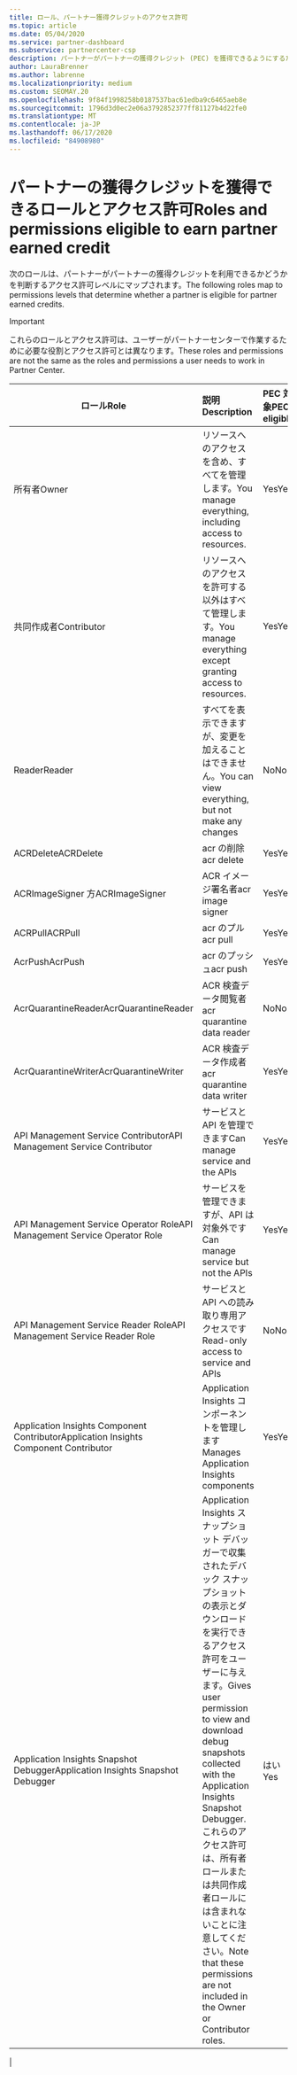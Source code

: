 ```yaml
---
title: ロール、パートナー獲得クレジットのアクセス許可
ms.topic: article
ms.date: 05/04/2020
ms.service: partner-dashboard
ms.subservice: partnercenter-csp
description: パートナーがパートナーの獲得クレジット (PEC) を獲得できるようにするためのロールとアクセス許可について説明します。 これらは、パートナーセンターで動作するロールとは異なります。
author: LauraBrenner
ms.author: labrenne
ms.localizationpriority: medium
ms.custom: SEOMAY.20
ms.openlocfilehash: 9f84f1998258b0187537bac61edba9c6465aeb8e
ms.sourcegitcommit: 1796d3d0ec2e06a3792852377ff81127b4d22fe0
ms.translationtype: MT
ms.contentlocale: ja-JP
ms.lasthandoff: 06/17/2020
ms.locfileid: "84908980"
---
```

# <a name="roles-and-permissions-eligible-to-earn-partner-earned-credit"></a><span data-ttu-id="7833b-104">パートナーの獲得クレジットを獲得できるロールとアクセス許可</span><span class="sxs-lookup"><span data-stu-id="7833b-104">Roles and permissions eligible to earn partner earned credit</span></span>

<span data-ttu-id="7833b-105">次のロールは、パートナーがパートナーの獲得クレジットを利用できるかどうかを判断するアクセス許可レベルにマップされます。</span><span class="sxs-lookup"><span data-stu-id="7833b-105">The following roles map to permissions levels that determine whether a partner is eligible for partner earned credits.</span></span>

>[!Important]
><span data-ttu-id="7833b-106">これらのロールとアクセス許可は、ユーザーがパートナーセンターで作業するために必要な役割とアクセス許可とは異なります。</span><span class="sxs-lookup"><span data-stu-id="7833b-106">These roles and permissions are not the same as the roles and permissions a user needs to work in Partner Center.</span></span>

|<span data-ttu-id="7833b-107">**ロール**</span><span class="sxs-lookup"><span data-stu-id="7833b-107">**Role**</span></span>   |<span data-ttu-id="7833b-108">**説明**</span><span class="sxs-lookup"><span data-stu-id="7833b-108">**Description**</span></span>   |<span data-ttu-id="7833b-109">**PEC 対象**</span><span class="sxs-lookup"><span data-stu-id="7833b-109">**PEC eligible**</span></span>   |
|-----------------|:------------------|:--------------|
|<span data-ttu-id="7833b-110">所有者</span><span class="sxs-lookup"><span data-stu-id="7833b-110">Owner</span></span>  |<span data-ttu-id="7833b-111">リソースへのアクセスを含め、すべてを管理します。</span><span class="sxs-lookup"><span data-stu-id="7833b-111">You manage everything, including access to resources.</span></span>|<span data-ttu-id="7833b-112">Yes</span><span class="sxs-lookup"><span data-stu-id="7833b-112">Yes</span></span>|
|<span data-ttu-id="7833b-113">共同作成者</span><span class="sxs-lookup"><span data-stu-id="7833b-113">Contributor</span></span> |<span data-ttu-id="7833b-114">リソースへのアクセスを許可する以外はすべて管理します。</span><span class="sxs-lookup"><span data-stu-id="7833b-114">You manage everything except granting access to resources.</span></span>|<span data-ttu-id="7833b-115">Yes</span><span class="sxs-lookup"><span data-stu-id="7833b-115">Yes</span></span>|
|<span data-ttu-id="7833b-116">Reader</span><span class="sxs-lookup"><span data-stu-id="7833b-116">Reader</span></span>|<span data-ttu-id="7833b-117">すべてを表示できますが、変更を加えることはできません。</span><span class="sxs-lookup"><span data-stu-id="7833b-117">You can view everything, but not make any changes</span></span>|<span data-ttu-id="7833b-118">No</span><span class="sxs-lookup"><span data-stu-id="7833b-118">No</span></span>|
|<span data-ttu-id="7833b-119">ACRDelete</span><span class="sxs-lookup"><span data-stu-id="7833b-119">ACRDelete</span></span>|<span data-ttu-id="7833b-120">acr の削除</span><span class="sxs-lookup"><span data-stu-id="7833b-120">acr delete</span></span>|<span data-ttu-id="7833b-121">Yes</span><span class="sxs-lookup"><span data-stu-id="7833b-121">Yes</span></span>|
|<span data-ttu-id="7833b-122">ACRImageSigner 方</span><span class="sxs-lookup"><span data-stu-id="7833b-122">ACRImageSigner</span></span>|<span data-ttu-id="7833b-123">ACR イメージ署名者</span><span class="sxs-lookup"><span data-stu-id="7833b-123">acr image signer</span></span>|<span data-ttu-id="7833b-124">Yes</span><span class="sxs-lookup"><span data-stu-id="7833b-124">Yes</span></span>|
|<span data-ttu-id="7833b-125">ACRPull</span><span class="sxs-lookup"><span data-stu-id="7833b-125">ACRPull</span></span>|<span data-ttu-id="7833b-126">acr のプル</span><span class="sxs-lookup"><span data-stu-id="7833b-126">acr pull</span></span>|<span data-ttu-id="7833b-127">Yes</span><span class="sxs-lookup"><span data-stu-id="7833b-127">Yes</span></span>|
|<span data-ttu-id="7833b-128">AcrPush</span><span class="sxs-lookup"><span data-stu-id="7833b-128">AcrPush</span></span>|<span data-ttu-id="7833b-129">acr のプッシュ</span><span class="sxs-lookup"><span data-stu-id="7833b-129">acr push</span></span>|<span data-ttu-id="7833b-130">Yes</span><span class="sxs-lookup"><span data-stu-id="7833b-130">Yes</span></span>|
|<span data-ttu-id="7833b-131">AcrQuarantineReader</span><span class="sxs-lookup"><span data-stu-id="7833b-131">AcrQuarantineReader</span></span>|<span data-ttu-id="7833b-132">ACR 検査データ閲覧者</span><span class="sxs-lookup"><span data-stu-id="7833b-132">acr quarantine data reader</span></span>|<span data-ttu-id="7833b-133">No</span><span class="sxs-lookup"><span data-stu-id="7833b-133">No</span></span>|
|<span data-ttu-id="7833b-134">AcrQuarantineWriter</span><span class="sxs-lookup"><span data-stu-id="7833b-134">AcrQuarantineWriter</span></span>| <span data-ttu-id="7833b-135">ACR 検査データ作成者</span><span class="sxs-lookup"><span data-stu-id="7833b-135">acr quarantine data writer</span></span>|<span data-ttu-id="7833b-136">Yes</span><span class="sxs-lookup"><span data-stu-id="7833b-136">Yes</span></span>|
|<span data-ttu-id="7833b-137">API Management Service Contributor</span><span class="sxs-lookup"><span data-stu-id="7833b-137">API Management Service Contributor</span></span>|<span data-ttu-id="7833b-138">サービスと API を管理できます</span><span class="sxs-lookup"><span data-stu-id="7833b-138">Can manage service and the APIs</span></span>|<span data-ttu-id="7833b-139">Yes</span><span class="sxs-lookup"><span data-stu-id="7833b-139">Yes</span></span>|
|<span data-ttu-id="7833b-140">API Management Service Operator Role</span><span class="sxs-lookup"><span data-stu-id="7833b-140">API Management Service Operator Role</span></span>|<span data-ttu-id="7833b-141">サービスを管理できますが、API は対象外です</span><span class="sxs-lookup"><span data-stu-id="7833b-141">Can manage service but not the APIs</span></span>|<span data-ttu-id="7833b-142">Yes</span><span class="sxs-lookup"><span data-stu-id="7833b-142">Yes</span></span>|
|<span data-ttu-id="7833b-143">API Management Service Reader Role</span><span class="sxs-lookup"><span data-stu-id="7833b-143">API Management Service Reader Role</span></span>|<span data-ttu-id="7833b-144">サービスと API への読み取り専用アクセスです</span><span class="sxs-lookup"><span data-stu-id="7833b-144">Read-only access to service and APIs</span></span>|<span data-ttu-id="7833b-145">No</span><span class="sxs-lookup"><span data-stu-id="7833b-145">No</span></span>|
|<span data-ttu-id="7833b-146">Application Insights Component Contributor</span><span class="sxs-lookup"><span data-stu-id="7833b-146">Application Insights Component Contributor</span></span>|<span data-ttu-id="7833b-147">Application Insights コンポーネントを管理します</span><span class="sxs-lookup"><span data-stu-id="7833b-147">Manages Application Insights components</span></span>|<span data-ttu-id="7833b-148">Yes</span><span class="sxs-lookup"><span data-stu-id="7833b-148">Yes</span></span>|
|<span data-ttu-id="7833b-149">Application Insights Snapshot Debugger</span><span class="sxs-lookup"><span data-stu-id="7833b-149">Application Insights Snapshot Debugger</span></span>|<span data-ttu-id="7833b-150">Application Insights スナップショット デバッガーで収集されたデバック スナップショットの表示とダウンロードを実行できるアクセス許可をユーザーに与えます。</span><span class="sxs-lookup"><span data-stu-id="7833b-150">Gives user permission to view and download debug snapshots collected with the Application Insights Snapshot Debugger.</span></span> <span data-ttu-id="7833b-151">これらのアクセス許可は、所有者ロールまたは共同作成者ロールには含まれないことに注意してください。</span><span class="sxs-lookup"><span data-stu-id="7833b-151">Note that these permissions are not included in the Owner or Contributor roles.</span></span>|<span data-ttu-id="7833b-152">はい</span><span class="sxs-lookup"><span data-stu-id="7833b-152">Yes</span></span>|
|